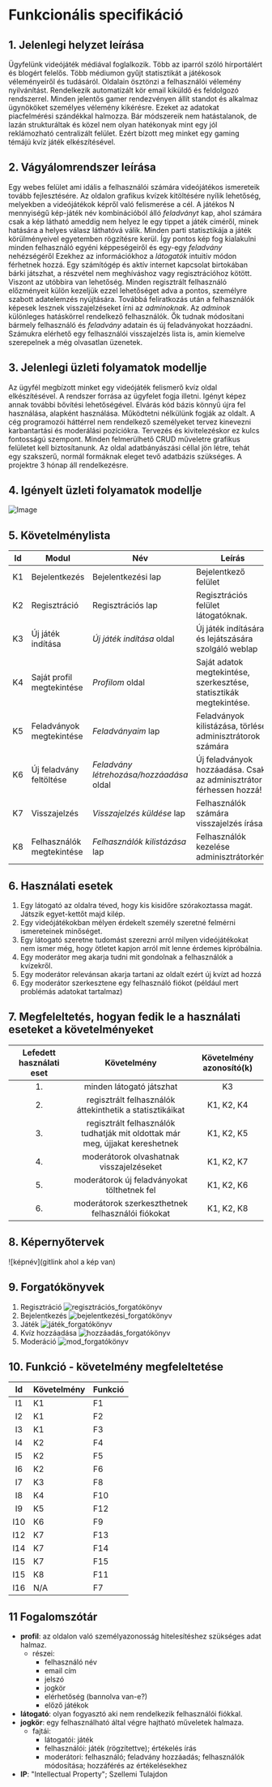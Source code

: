 # Funkcionális specifikáció
## 1. Jelenlegi helyzet leírása
Ügyfelünk videójáték médiával foglalkozik. Több az iparról szóló hírportálért és blogért felelős.
Több médiumon gyűjt statisztikát a játékosok véleményeiről és tudásáról. Oldalain ösztönzi a felhasználói vélemény nyilvánítást. Rendelkezik automatizált kör email kiküldő és feldolgozó rendszerrel. Minden jelentős gamer rendezvényen állít standot és alkalmaz ügynököket személyes vélemény kikérésre. Ezeket az adatokat piacfelmérési szándékkal halmozza.
Bár módszereik nem hatástalanok, de lazán strukturáltak és közel nem olyan hatékonyak mint egy jól reklámozható centralizált felület.
Ezért bízott meg minket egy gaming témájú kvíz játék elkészítésével.

## 2. Vágyálomrendszer leírása
Egy webes felület ami idális a felhasználói számára videójátékos ismereteik tovább fejlesztésére.
Az oldalon grafikus kvízek kitöltésére nyílik lehetőség, melyekben a videójátékok képről való felismerése a cél. A játékos N mennyiségű kép-játék név kombinációból álló _feladványt_ kap, ahol számára csak a kép látható ameddig nem helyez le egy tippet a játék címéről, minek hatására a helyes válasz láthatóvá válik.
Minden parti statisztikája a játék körülményeivel egyetemben rögzítésre kerül. Így pontos kép fog kialakulni minden felhasználó egyéni képpeségeiről és egy-egy _feladvány_ nehézségéről Ezekhez az információkhoz a _látogatók_ intuitív módon férhetnek hozzá.
Egy számítógép és aktív internet kapcsolat birtokában bárki játszhat, a részvétel nem meghíváshoz vagy regisztrációhoz kötött. Viszont az utóbbira van lehetőség. Minden regisztrált felhasználó előzményeit külön kezeljük ezzel lehetőséget adva a pontos, személyre szabott adatelemzés nyújtására. Továbbá feliratkozás után a felhasználók képesek lesznek visszajelzéseket írni az _adminoknak_.
Az _adminok_ különleges hatáskörrel rendelkező felhasználók. Ők tudnak módosítani bármely felhasználó és _feladvány_ adatain és új feladványokat hozzáadni. Számukra elérhető egy felhasználói visszajelzés lista is, amin kiemelve szerepelnek a még olvasatlan üzenetek.

## 3. Jelenlegi üzleti folyamatok modellje
Az ügyfél megbízott minket egy videójáték felismerő kvíz oldal elkészítésével.
A rendszer forrása az ügyfelet fogja illetni. Igényt képez annak további bővítési lehetőségével. Elvárás kód bázis könnyű újra fel használása, alapként használása.
Működtetni nélkülünk fogják az oldalt. A cég programozói háttérrel nem rendelkező személyeket tervez kinevezni karbantartási és moderálási pozíciókra. Tervezés és kivitelezéskor ez kulcs fontosságú szempont. Minden felmerülhető CRUD műveletre grafikus felületet kell biztosítanunk.
Az oldal adatbányászási céllal jön létre, tehát egy szakszerű, normál formáknak eleget tevő adatbázis szükséges.
A projektre 3 hónap áll rendelkezésre.

## 4. Igényelt üzleti folyamatok modellje

![Image](Képek/uzleti_folyamatok.jpg)

## 5. Követelménylista
| Id | Modul | Név | Leírás |
| :---: | --- | --- | --- |
| K1 | Bejelentkezés | Bejelentkezési lap | Bejelentkező felület |
| K2 | Regisztráció | Regisztrációs lap |Regisztrációs felület látogatóknak. |
| K3 | Új játék indítása | *Új játék indítása* oldal | Új játék indítására és lejátszására szolgáló weblap |
| K4 | Saját profil megtekintése | *Profilom* oldal | Saját adatok megtekintése, szerkesztése, statisztikák megtekintése. |
| K5 | Feladványok megtekintése | *Feladványaim* lap | Feladványok kilistázása, törlése adminisztrátorok számára |
| K6 | Új feladvány feltöltése | *Feladvány létrehozása/hozzáadása* oldal | Új feladványok hozzáadása. Csak az adminisztrátor férhessen hozzá! |
| K7 | Visszajelzés | *Visszajelzés küldése* lap | Felhasználók számára visszajelzés írása. |
| K8 | Felhasználók megtekintése | *Felhasználók kilistázása* lap | Felhasználók kezelése adminisztrátorként. |


## 6. Használati esetek
1. Egy látogató az oldalra téved, hogy kis kisidőre szórakoztassa magát. Játszik egyet-kettőt majd kilép.
2. Egy videójátékokban mélyen érdekelt személy szeretné felmérni ismereteinek minőséget.
3. Egy látogató szeretne tudomást szerezni arról milyen videójátékokat nem ismer még, hogy ötletet kapjon arról mit lenne érdemes kipróbálnia.
4. Egy moderátor meg akarja tudni mit gondolnak a felhasználók a kvízekről.
5. Egy moderátor relevánsan akarja tartani az oldalt ezért új kvízt ad hozzá
6. Egy moderátor szerkesztene egy felhasználó fiókot (például mert problémás adatokat tartalmaz)

## 7. Megfeleltetés, hogyan fedik le a használati eseteket a követelményeket
| Lefedett használati eset | Követelmény | Követelmény azonosító(k) |
| :---: | :---: | :---: |
| 1. | minden látogató játszhat | K3 |
| 2. | regisztrált felhasználók áttekinthetik a statisztikáikat | K1, K2, K4 |
| 3. | regisztrált felhasználók tudhatják mit oldottak már meg, újjakat kereshetnek | K1, K2, K5 |
| 4. | moderátorok olvashatnak visszajelzéseket | K1, K2, K7 |
| 5. | moderátorok új feladványokat tölthetnek fel | K1, K2, K6 |
| 6. | moderátorok szerkeszthetnek felhasználói fiókokat | K1, K2, K8 |

## 8. Képernyőtervek

![képnév](gitlink ahol a kép van)

## 9. Forgatókönyvek
1. Regisztráció
![regisztrációs_forgatókönyv](Forgatókönyvek/regisztrációs_forgatókönyv.png)
2. Bejelentkezés
![bejelentkezési_forgatókönyv](Forgatókönyvek/bejelentkezési_forgatókönyv.png)
3. Játék
![játék_forgatókönyv](Forgatókönyvek/játék_forgatókönyv.png)
4. Kvíz hozzáadása
![hozzáadás_forgatókönyv](Forgatókönyvek/hozzáadás_forgatókönyv.png)
5. Moderáció
![mod_forgatókönyv](Forgatókönyvek/mod_forgatókönyv.png)

## 10. Funkció - követelmény megfeleltetése

| Id | Követelmény | Funkció |
| :---: | --- | --- |
| I1 |  K1 | F1 |
| I2 |  K1 | F2 |
| I3 |  K1 | F3 |
| I4 |  K2 | F4 |
| I5 |  K2 | F5 |
| I6 |  K2 | F6 |
| I7 |  K3 | F8 |
| I8 |  K4 | F10 |
| I9 |  K5 | F12 |
| I10 | K6 | F9 |
| I12 | K7 | F13 |
| I14 | K7 | F14 |
| I15 | K7 | F15 |
| I15 | K8 | F11 |
| I16 | N/A | F7 |

## 11 Fogalomszótár
+ **profil**: az oldalon való személyazonosság hitelesítéshez szükséges adat halmaz.
    * részei:
        - felhasználó név
        - email cím
        - jelszó
        - jogkör
		- elérhetőség (bannolva van-e?)
		- előző játékok
+ **látogató**: olyan fogyasztó aki nem rendelkezik felhasználói fiókkal.
+ **jogkör**: egy felhasználható által végre hajtható műveletek halmaza.
    * fajtái:
        - látogatói: játék
        - felhasználói: játék (rögzítettve); értékelés írás
        - moderátori: felhasználó; feladvány hozzáadás; felhasználók módosítása; hozzáférés az értékelésekhez
+ **IP**: "Intellectual Property"; Szellemi Tulajdon
